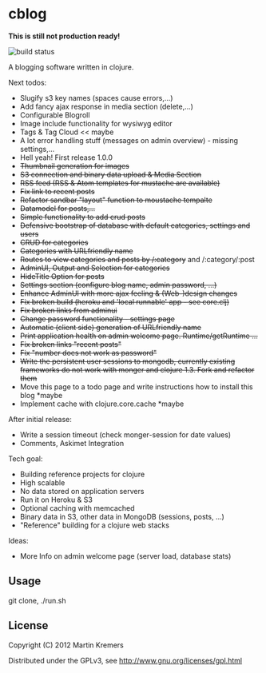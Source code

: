 # cblog
**This is still not production ready!**

![build status](https://secure.travis-ci.org/kremers/cblog.png?branch=master)

A blogging software written in clojure. 

Next todos:

* Slugify s3 key names (spaces cause errors,...)
* Add fancy ajax response in media section (delete,...)
* Configurable Blogroll
* Image include functionality for wysiwyg editor
* Tags & Tag Cloud << maybe
* A lot error handling stuff (messages on admin overview) - missing settings,...
* Hell yeah! First release 1.0.0
* <del>Thumbnail generation for images</del>
* <del>S3 connection and binary data upload & Media Section</del>
* <del>RSS feed (RSS & Atom templates for mustache are available)</del>
* <del>Fix link to recent posts</del>
* <del>Refactor sandbar "layout" function to moustache tempalte</del>
* <del>Datamodel for posts,...</del>
* <del>Simple functionality to add crud posts</del>
* <del>Defensive bootstrap of database with default categories, settings and users</del>
* <del>CRUD for categories</del>
* <del>Categories with URLfriendly name</del>
* <del>Routes to view categories and posts by /:category</del> and /:category/:post
* <del>AdminUI, Output and Selection for categories</del>
* <del>HideTitle Option for posts</del>
* <del>Settings section (configure blog name, admin password, ...)</del>
* <del>Enhance AdminUI with more ajax feeling & (Web-)design changes</del>
* <del>Fix broken build (heroku and 'local runnable' app - see core.clj)</del>
* <del>Fix broken links from adminui</del>
* <del>Change password functionality - settings page</del>
* <del>Automatic (client side) generation of URLfriendly name</del>
* <del>Print application health on admin welcome page.  Runtime/getRuntime ...</del>
* <del>Fix broken links "recent posts"</del>
* <del>Fix "number does not work as password"</del>
* <del>Write the persistent user sessions to mongodb, currently existing frameworks do not work with monger and clojure 1.3. Fork and refactor them</del>
* Move this page to a todo page and write instructions how to install this blog *maybe
* Implement cache with clojure.core.cache *maybe

After initial release:
* Write a session timeout (check monger-session for date values)
* Comments, Askimet Integration

Tech goal:

* Building reference projects for clojure
* High scalable
* No data stored on application servers
* Run it on Heroku & S3
* Optional caching with memcached
* Binary data in S3, other data in MongoDB (sessions, posts, ...)
* "Reference" building for a clojure web stacks

Ideas: 

* More Info on admin welcome page (server load, database stats)

## Usage

git clone, ./run.sh

## License

Copyright (C) 2012 Martin Kremers

Distributed under the GPLv3, see http://www.gnu.org/licenses/gpl.html
